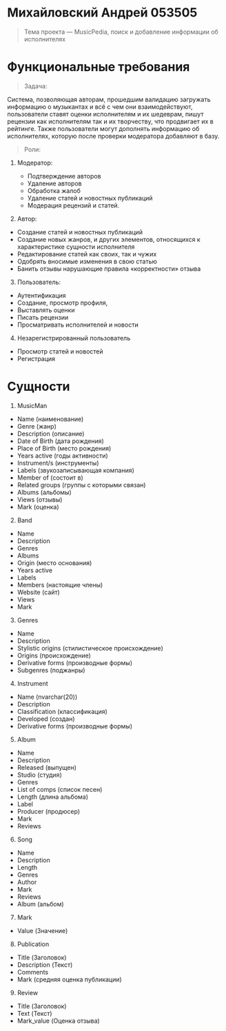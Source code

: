 # Михайловский Андрей 053505

> Тема проекта — MusicPedia, поиск и добавление информации об исполнителях 

# Функциональные требования

>  Задача:

Система, позволяющая авторам, прошедшим валидацию загружать информацию о музыкантах и всё с чем они взаимодействуют, пользователи ставят оценки исполнителям и их шедеврам, пишут рецензии как исполнителям так и их творчеству, что продвигает их в рейтинге.
Также пользователи могут дополнять информацию об исполнителях, которую после проверки модератора добавляют в базу.

>  Роли: 

1.	Модератор:
	- Подтверждение авторов
	- Удаление авторов
	- Обработка жалоб
	- Удаление статей и новостных публикаций
	- Модерация рецензий и статей.
  
2.	Автор: 
  - Создание статей и новостных публикаций
  -	Создание новых жанров, и других элементов, относящихся к характеристике сущности исполнителя
  -	Редактирование статей как своих, так и чужих
  -	Одобрять вносимые изменения в свою статью
  -	Банить отзывы нарушающие правила «корректности» отзыва
  
3.	Пользователь:
 -	Аутентификация
 -	Создание, просмотр профиля,
 -	Выставлять оценки
 -	Писать рецензии
 -	Просматривать исполнителей и новости
 
4.	Незарегистрированный пользователь 
 -	Просмотр статей и новостей
 -	Регистрация 

# Сущности

1.	MusicMan
-	Name (наименование)
-	Genre (жанр)
-	Description (описание)
-	Date of Birth (дата рождения)
-	Place of Birth (место рождения)
-	Years active (годы активности)
-	Instrument/s (инструменты)
-	Labels (звукозаписывающая компания)
-	Member of (состоит в)
-	Related groups (группы с которыми связан)
-	Albums (альбомы)
-	Views (отзывы)
-	Mark (оценка)
2.	Band
-	Name 
-	Description
-	Genres
-	Albums
-	Origin (место основания)
-	Years active
-	Labels 
-	Members (настоящие члены)
-	Website (сайт)
-	Views
-	Mark
3.	Genres
-	Name 
-	Description
-	Stylistic origins (стилистическое происхождение)
-	Origins (происхождение)
-	Derivative forms (производные формы)
-	Subgenres (поджанры)
4.	Instrument
-	Name (nvarchar(20))
-	Description
-	Classification (классификация)
-	Developed (создан)
-	Derivative forms (производные формы)
5.	Album 
-	Name 
-	Description
-	Released (выпущен)
-	Studio (студия)
-	Genres
-	List of comps (список песен)
-	Length (длина альбома)
-	Label
-	Producer (продюсер)
-	Mark 
-	Reviews
6.	Song 
-	Name 
-	Description
-	Length
-	Genres
-	Author
-	Mark
-	Reviews
-	Album (альбом)
7.	Mark
-	Value (Значение)
8.	Publication
-	Title (Заголовок)
-	Description (Текст)
-	Comments
-	Mark (средняя оценка публикации)
9.	Review
-	Title (Заголовок)
-	Text (Текст)
-	Mark_value (Оценка отзыва)


